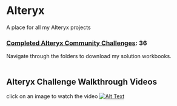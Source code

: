 # Alteryx
A place for all my Alteryx projects

### [Completed Alteryx Community Challenges](https://community.alteryx.com/t5/Weekly-Challenges/bd-p/weeklychallenge#post_time|solved-and-unsolved||1): 36
Navigate through the folders to download my solution workbooks.
<br>
<br>

## Alteryx Challenge Walkthrough Videos
click on an image to watch the video
[![Alt Text](https://img.youtube.com/vi/yUvYTK3Fdsk/0.jpg)](https://www.youtube.com/watch?v=yUvYTK3Fdsk)
